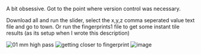 A bit obsessive. Got to the point where version control was necessary. 

Download all and run the slider, select the x,y,z comma seperated value text file and go to town. Or run the fingerprints1 file to get some instant tile results (as its setup when I wrote this description) 

![01 mm high pass](https://user-images.githubusercontent.com/41928151/156450953-c8ae799b-be52-4c3d-a040-85554dfa2056.PNG)
![getting closer to fingerprint](https://user-images.githubusercontent.com/41928151/156451021-7dfcad8c-c8fa-4ffe-865c-4d4150d54d3b.PNG)
![image](https://user-images.githubusercontent.com/41928151/156638270-1ffae269-2b25-4949-a546-37ae68869f99.png)
